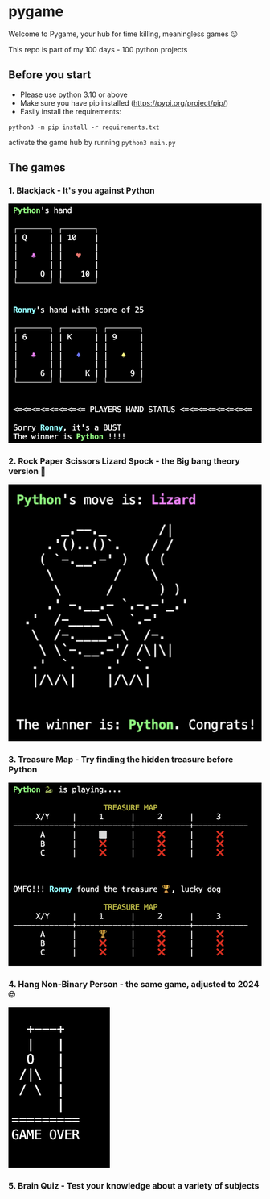 # pygame

Welcome to Pygame, your hub for time killing, meaningless games 😜 

This repo is part of my 100 days - 100 python projects

## Before you start
- Please use python 3.10 or above
- Make sure you have pip installed (https://pypi.org/project/pip/)
- Easily install the requirements:
```
python3 -m pip install -r requirements.txt
```

activate the game hub by running ```python3 main.py```

## The games

### 1. Blackjack - It's you against Python

![Alt text](utils/screenshots/blackjack.png)

### 2. Rock Paper Scissors Lizard Spock - the Big bang theory version 🖖

![Alt text](utils/screenshots/rpsls.png)

### 3. Treasure Map - Try finding the hidden treasure before Python

![Alt text](utils/screenshots/treasure_map.png)

### 4. Hang Non-Binary Person - the same game, adjusted to 2024 🙄
![Alt text](utils/screenshots/hnbp.png)

### 5. Brain Quiz - Test your knowledge about a variety of subjects


